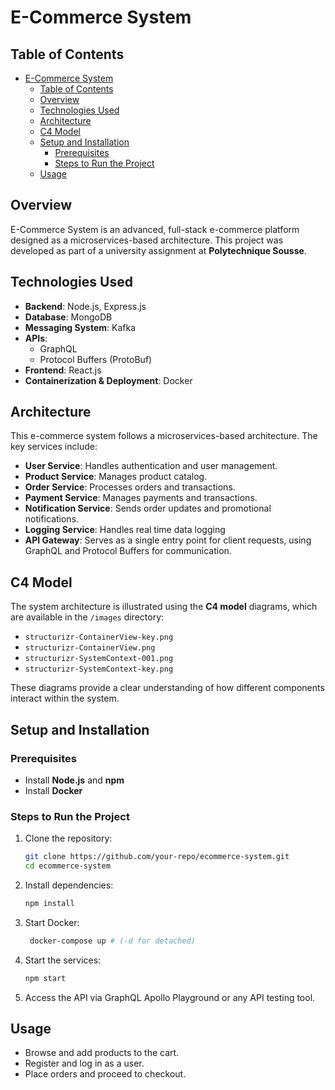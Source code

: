 # E-Commerce System

## Table of Contents
- [E-Commerce System](#e-commerce-system)
  - [Table of Contents](#table-of-contents)
  - [Overview](#overview)
  - [Technologies Used](#technologies-used)
  - [Architecture](#architecture)
  - [C4 Model](#c4-model)
  - [Setup and Installation](#setup-and-installation)
    - [Prerequisites](#prerequisites)
    - [Steps to Run the Project](#steps-to-run-the-project)
  - [Usage](#usage)

## Overview
E-Commerce System is an advanced, full-stack e-commerce platform designed as a microservices-based architecture. This project was developed as part of a university assignment at **Polytechnique Sousse**.

## Technologies Used
- **Backend**: Node.js, Express.js
- **Database**: MongoDB
- **Messaging System**: Kafka
- **APIs**:
  - GraphQL
  - Protocol Buffers (ProtoBuf)
- **Frontend**: React.js
- **Containerization & Deployment**: Docker

## Architecture
This e-commerce system follows a microservices-based architecture. The key services include:
- **User Service**: Handles authentication and user management.
- **Product Service**: Manages product catalog.
- **Order Service**: Processes orders and transactions.
- **Payment Service**: Manages payments and transactions.
- **Notification Service**: Sends order updates and promotional notifications.
- **Logging Service**: Handles real time data logging
- **API Gateway**: Serves as a single entry point for client requests, using GraphQL and Protocol Buffers for communication.

## C4 Model
The system architecture is illustrated using the **C4 model** diagrams, which are available in the `/images` directory:
- `structurizr-ContainerView-key.png`
- `structurizr-ContainerView.png`
- `structurizr-SystemContext-001.png`
- `structurizr-SystemContext-key.png`

These diagrams provide a clear understanding of how different components interact within the system.

## Setup and Installation
### Prerequisites
- Install **Node.js** and **npm**
- Install **Docker**

### Steps to Run the Project
1. Clone the repository:
   ```sh
   git clone https://github.com/your-repo/ecommerce-system.git
   cd ecommerce-system
   ```
2. Install dependencies:
   ```sh
   npm install
   ```
3. Start Docker:
   ```sh
    docker-compose up # (-d for detached)
   ```
4. Start the services:
   ```sh
   npm start
   ```
5. Access the API via GraphQL Apollo Playground or any API testing tool.

## Usage
- Browse and add products to the cart.
- Register and log in as a user.
- Place orders and proceed to checkout.


